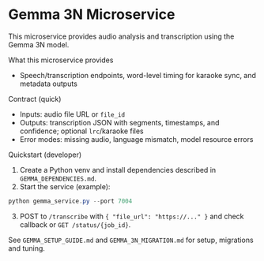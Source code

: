 # Gemma 3N Microservice

This microservice provides audio analysis and transcription using the Gemma 3N model.

What this microservice provides
- Speech/transcription endpoints, word-level timing for karaoke sync, and metadata outputs

Contract (quick)
- Inputs: audio file URL or `file_id`
- Outputs: transcription JSON with segments, timestamps, and confidence; optional `lrc`/karaoke files
- Error modes: missing audio, language mismatch, model resource errors

Quickstart (developer)
1. Create a Python venv and install dependencies described in `GEMMA_DEPENDENCIES.md`.
2. Start the service (example):

```powershell
python gemma_service.py --port 7004
```

3. POST to `/transcribe` with `{ "file_url": "https://..." }` and check callback or `GET /status/{job_id}`.

See `GEMMA_SETUP_GUIDE.md` and `GEMMA_3N_MIGRATION.md` for setup, migrations and tuning.
